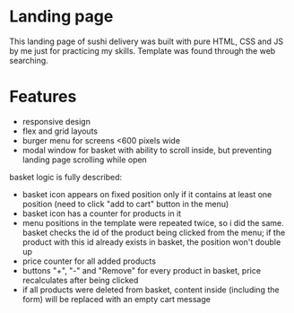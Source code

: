# Landing page

This landing page of sushi delivery was built with pure HTML, CSS and JS by me just for practicing my skills. Template was found through the web searching.

# Features

-   responsive design
-   flex and grid layouts
-   burger menu for screens <600 pixels wide
-   modal window for basket with ability to scroll inside, but preventing landing page scrolling while open

basket logic is fully described:

-   basket icon appears on fixed position only if it contains at least one position (need to click "add to cart" button in the menu)
-   basket icon has a counter for products in it
-   menu positions in the template were repeated twice, so i did the same. basket checks the id of the product being clicked from the menu; if the product with this id already exists in basket, the position won't double up
-   price counter for all added products
-   buttons "+", "-" and "Remove" for every product in basket, price recalculates after being clicked
-   if all products were deleted from basket, content inside (including the form) will be replaced with an empty cart message
